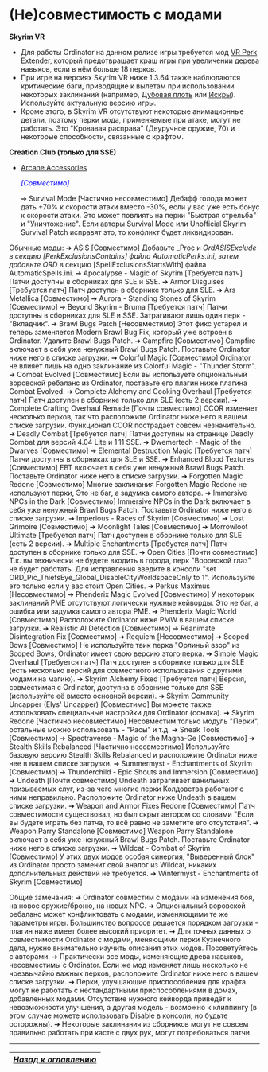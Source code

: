 # (Не)совместимость с модами

**Skyrim VR**
+ Для работы Ordinator на данном релизе игры требуется мод [VR Perk Extender](https://www.nexusmods.com/skyrimspecialedition/mods/16330), который предотвращает краш игры при увеличении дерева навыков, если в нём больше 18 перков.
+ При игре на версиях Skyrim VR ниже 1.3.64 также наблюдаются критические баги, приводящие к вылетам при использовании некоторых заклинаний (например, [Дубовая плоть](https://elderscrolls.fandom.com/ru/wiki/Дубовая_плоть) или [Искры](https://elderscrolls.fandom.com/ru/wiki/Искры)). Используйте актуальную версию игры.
+ Кроме этого, в Skyrim VR отсутствуют некоторые анимационные детали, поэтому перки мода, применяемые при атаке, могут не работать. Это "Кровавая расправа" (Двуручное оружие, 70) и некоторые способности, связанные с крафтом.

**Creation Club (только для SSE)**
+ [Arcane Accessories](https://en.uesp.net/wiki/Skyrim:Arcane_Accessories) <p><span style="color:blue"><em>[Совместимо]</em></span></p>
➔ Survival Mode [Частично несовместимо]
Дебафф голода может дать +70% к скорости атаки вместо -30%, если у вас уже есть бонус к скорости атаки. Это может повлиять на перки "Быстрая стрельба" и "Уничтожение". Если авторы Survival Mode или Unofficial Skyrim Survival Patch исправят это, то конфликт будет ликвидирован.

Обычные моды:
➔ ASIS [Совместимо]
Добавьте _Proc и _OrdASISExclude в секцию [PerkExclusionsContains] файла AutomaticPerks.ini, затем добавьте ORD_ в секцию [SpellExclusionsStartsWith] файла AutomaticSpells.ini.
➔ Apocalypse - Magic of Skyrim [Требуется патч]
Патчи доступны в сборниках для SLE и SSE.
➔ Armor Disguises [Требуется патч]
Патч доступен в сборнике только для SLE.
➔ Ars Metallica [Совместимо]
➔ Aurora - Standing Stones of Skyrim [Совместимо]
➔ Beyond Skyrim - Bruma [Требуется патч]
Патчи доступны в сборниках для SLE и SSE. Затрагивают лишь один перк - "Вкладчик".
➔ Brawl Bugs Patch [Несовместимо]
Этот фикс устарел и теперь заменяется Modern Brawl Bug Fix, который уже встроен в Ordinator. Удалите Brawl Bugs Patch.
➔ Campfire [Совместимо]
Campfire включает в себя уже ненужный Brawl Bugs Patch. Поставьте Ordinator ниже него в списке загрузки.
➔ Colorful Magic [Совместимо]
Ordinator не влияет лишь на одно заклинание из Colorful Magic - "Thunder Storm".
➔ Combat Evolved [Совместимо]
Если вы используете опциональный воровской ребаланс из Ordinator, поставьте его плагин ниже плагина Combat Evolved.
➔ Complete Alchemy and Cooking Overhaul [Требуется патч]
Патч доступен в сборнике только для SLE (есть 2 версии).
➔ Complete Crafting Overhaul Remade [Почти совместимо]
CCOR изменяет несколько перков, так что расположите Ordinator ниже него в вашем списке загрузки. Функционал CCOR пострадает совсем незначительно.
➔ Deadly Combat [Требуется патч]
Патчи доступны на странице Deadly Combat для версий 4.04 Lite и 1.11 SSE.
➔ Dwemertech - Magic of the Dwarves [Совместимо]
➔ Elemental Destruction Magic [Требуется патч]
Патчи доступны в сборниках для SLE и SSE.
➔ Enhanced Blood Textures [Совместимо]
EBT включает в себя уже ненужный Brawl Bugs Patch. Поставьте Ordinator ниже него в списке загрузки.
➔ Forgotten Magic Redone [Совместимо]
Многие заклинания Forgotten Magic Redone не используют перки, Это не баг, а задумка самого автора.
➔ Immersive NPCs in the Dark [Совместимо]
Immersive NPCs in the Dark включает в себя уже ненужный Brawl Bugs Patch. Поставьте Ordinator ниже него в списке загрузки.
➔ Imperious - Races of Skyrim [Совместимо]
➔ Lost Grimoire [Совместимо]
➔ Moonlight Tales [Совместимо]
➔ Morrowloot Ultimate [Требуется патч]
Патч доступен в сборнике только для SLE (есть 2 версии).
➔ Multiple Enchantments [Требуется патч]
Патч доступен в сборнике только для SSE.
➔ Open Cities [Почти совместимо]
Т.к. вы технически не будете входить в города, перк "Воровской глаз" не будет работать. Для исправления введите в консоли "set ORD_Pic_ThiefsEye_Global_DisableCityWorldspaceOnly to 1". Используйте это только если у вас стоит Open Cities.
➔ Perkus Maximus [Несовместимо]
➔ Phenderix Magic Evolved [Совместимо]
У некоторых заклинаний PME отсутствуют логически нужные кейворды. Это не баг, а ошибка или задумка самого автора PME.
➔ Phenderix Magic World [Совместимо]
Расположите Ordinator ниже PMW в вашем списке загрузки.
➔ Realistic AI Detection [Совместимо]
➔ Reanimate Disintegration Fix [Совместимо]
➔ Requiem [Несовместимо]
➔ Scoped Bows [Совместимо]
Не используйте твик перка "Орлиный взор" из Scoped Bows, Ordinator имеет свою версию этого перка.
➔ Simple Magic Overhaul [Требуется патч]
Патч доступен в сборнике только для SLE (есть несколько версий для совместного использования с другими модами на магию).
➔ Skyrim Alchemy Fixed [Требуется патч]
Версия, совместимая с Ordinator, доступна в сборнике только для SSE (используйте её вместо основной версии).
➔ Skyrim Community Uncapper (Elys' Uncapper) [Совместимо]
Вы можете также использовать специальные настройки для Ordinator (ссылка).
➔ Skyrim Redone [Частично несовместимо]
Несовместим только модуль "Перки", остальные можно использовать - "Расы" и т.д.
➔ Sneak Tools [Совместимо]
➔ Spectraverse - Magic of the Magna-Ge [Совместимо]
➔ Stealth Skills Rebalanced [Частично несовместимо]
Используйте базовую версию Stealth Skills Rebalanced и расположите Ordinator ниже нее в вашем списке загрузки.
➔ Summermyst - Enchantments of Skyrim [Совместимо]
➔ Thunderchild - Epic Shouts and Immersion [Совместимо]
➔ Undeath [Почти совместимо]
Undeath затрагивает ванильных призываемых слуг, из-за чего многие перки Колдовства работают с ними неправильно. Расположите Ordinator ниже Undeath в вашем списке загрузки.
➔ Weapon and Armor Fixes Redone [Совместимо]
Патч совместимости существовал, но был скрыт автором со словами "Если вы будете играть без патча, то всё равно не заметите его отсутствия".
➔ Weapon Parry Standalone [Совместимо]
Weapon Parry Standalone включает в себя уже ненужный Brawl Bugs Patch. Поставьте Ordinator ниже него в списке загрузки.
➔ Wildcat - Combat of Skyrim [Совместимо]
У этих двух модов особая синергия, "Выверенный блок" из Ordinator просто заменит свой аналог из Wildcat, никаких дополнительных действий не требуется.
➔ Wintermyst - Enchantments of Skyrim [Совместимо]

Общие замечания:
➔ Ordinator совместим с модами на изменения боя, на новое оружие/броню, на новых NPC.
➔ Опциональный воровской ребаланс может конфликтовать с модами, изменяющими те же параметры игры. Большинство вопросов решается порядком загрузки - плагин ниже имеет более высокий приоритет.
➔ Для точных данных о совместимости Ordinator с модами, меняющими перки Кузнечного дела, нужно внимательно изучить описания этих модов. Посоветуйтесь с авторами.
➔ Практически все моды, изменяющие древа навыков, несовместимы с Ordinator. Если же мод изменяет лишь несколько не чрезвычайно важных перков, расположите Ordinator ниже него в вашем списке загрузки.
➔ Перки, улучшающие приспособления для крафта могут не работать с нестандартными приспособлениями в домах, добавленных модами. Отсутствие нужного кейворда приведёт к невозможности улучшения, а другая модель - возможно к клиппингу (в этом случае можете использовать Disable в консоли, но будьте осторожны).
➔ Некоторые заклинания из сборников могут не совсем правильно работать при касте с двух рук, могут потребоваться патчи.

------

|[*Назад к оглавлению*](Оглавление.md)|
|:---:|
